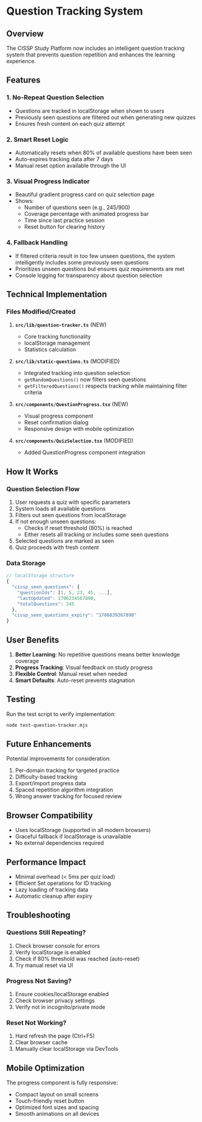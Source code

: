 # Question Tracking System

## Overview
The CISSP Study Platform now includes an intelligent question tracking system that prevents question repetition and enhances the learning experience.

## Features

### 1. No-Repeat Question Selection
- Questions are tracked in localStorage when shown to users
- Previously seen questions are filtered out when generating new quizzes
- Ensures fresh content on each quiz attempt

### 2. Smart Reset Logic
- Automatically resets when 80% of available questions have been seen
- Auto-expires tracking data after 7 days
- Manual reset option available through the UI

### 3. Visual Progress Indicator
- Beautiful gradient progress card on quiz selection page
- Shows:
  - Number of questions seen (e.g., 245/900)
  - Coverage percentage with animated progress bar
  - Time since last practice session
  - Reset button for clearing history

### 4. Fallback Handling
- If filtered criteria result in too few unseen questions, the system intelligently includes some previously seen questions
- Prioritizes unseen questions but ensures quiz requirements are met
- Console logging for transparency about question selection

## Technical Implementation

### Files Modified/Created

1. **`src/lib/question-tracker.ts`** (NEW)
   - Core tracking functionality
   - localStorage management
   - Statistics calculation

2. **`src/lib/static-questions.ts`** (MODIFIED)
   - Integrated tracking into question selection
   - `getRandomQuestions()` now filters seen questions
   - `getFilteredQuestions()` respects tracking while maintaining filter criteria

3. **`src/components/QuestionProgress.tsx`** (NEW)
   - Visual progress component
   - Reset confirmation dialog
   - Responsive design with mobile optimization

4. **`src/components/QuizSelection.tsx`** (MODIFIED)
   - Added QuestionProgress component integration

## How It Works

### Question Selection Flow
1. User requests a quiz with specific parameters
2. System loads all available questions
3. Filters out seen questions from localStorage
4. If not enough unseen questions:
   - Checks if reset threshold (80%) is reached
   - Either resets all tracking or includes some seen questions
5. Selected questions are marked as seen
6. Quiz proceeds with fresh content

### Data Storage
```javascript
// localStorage structure
{
  "cissp_seen_questions": {
    "questionIds": [1, 5, 23, 45, ...],
    "lastUpdated": 1706234567890,
    "totalQuestions": 245
  },
  "cissp_seen_questions_expiry": "1706839367890"
}
```

## User Benefits

1. **Better Learning**: No repetitive questions means better knowledge coverage
2. **Progress Tracking**: Visual feedback on study progress
3. **Flexible Control**: Manual reset when needed
4. **Smart Defaults**: Auto-reset prevents stagnation

## Testing

Run the test script to verify implementation:
```bash
node test-question-tracker.mjs
```

## Future Enhancements

Potential improvements for consideration:
1. Per-domain tracking for targeted practice
2. Difficulty-based tracking
3. Export/import progress data
4. Spaced repetition algorithm integration
5. Wrong answer tracking for focused review

## Browser Compatibility

- Uses localStorage (supported in all modern browsers)
- Graceful fallback if localStorage is unavailable
- No external dependencies required

## Performance Impact

- Minimal overhead (< 5ms per quiz load)
- Efficient Set operations for ID tracking
- Lazy loading of tracking data
- Automatic cleanup after expiry

## Troubleshooting

### Questions Still Repeating?
1. Check browser console for errors
2. Verify localStorage is enabled
3. Check if 80% threshold was reached (auto-reset)
4. Try manual reset via UI

### Progress Not Saving?
1. Ensure cookies/localStorage enabled
2. Check browser privacy settings
3. Verify not in incognito/private mode

### Reset Not Working?
1. Hard refresh the page (Ctrl+F5)
2. Clear browser cache
3. Manually clear localStorage via DevTools

## Mobile Optimization

The progress component is fully responsive:
- Compact layout on small screens
- Touch-friendly reset button
- Optimized font sizes and spacing
- Smooth animations on all devices
